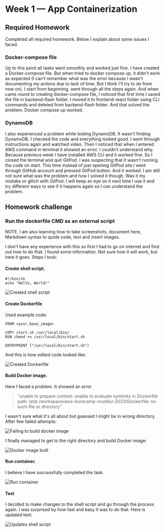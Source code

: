 # Week 1 — App Containerization

## Required Homework

Completed all required homework. Below I explain about some issues I faced.

### Docker-compose file

Up to this point all tasks went smoothly and worked just fine. I have created a Docker-compose file. But when tried to docker compose up, it didn't work as expected (I can't remember what was the error because I wasn't documenting my actions due to lack of time. But I think I'll try to do from now on). I start from beginning, went through all the steps again. And when came round to creating docker-compose file, I noticed that first time I saved the file in backend-flash folder. I moved it to frontend-react folder using CLI commands and deleted from backend-flash folder. And that solved the problem. Docker compose up worked.

### DynamoDB

I also experienced a problem while testing DynamoDB. It wasn't finding DynamoDB. I checked the code and everything looked good. I went through instructions again and watched video. Then I noticed that when I entered AWS command in terminal it showed an error. I couldn't understand why. Because previous week I have installed AWS CLI and it worked fine. So I closed the terminal and quit GitPod. I was suspecting that it wasn't running the code on start. This time instead of just opening GitPod site I went through GitHub account and pressed GitPod button. And it worked. I am still not sure what was the problem and how I solved it though. Was it my mistake or glitch with GitPod. I will keep an eye on it next time I use it and try different ways to see if it happens again so I can understand the problem.

##  Homework challenge

### Run the dockerfile CMD as an external script

NOTE. I am also learning how to take screenshots, document here, Markdown syntax to quote code, text and insert images.

I don't have any experience with this so first I had to go on internet and find out how to do that. I found some information. Not sure how it will work, but here it goes. Steps I took:
#### Create shell script.

```
#!/bin/sh
echo "Hello, World!"
```

![Created shell script](https://user-images.githubusercontent.com/124433076/221354088-877c77b9-a5c8-46d1-a1fb-4b5f1b1df825.png)

#### Create Dockerfile 

Used example code:
```
FROM <your_base_image>

COPY start.sh /usr/local/bin/
RUN chmod +x /usr/local/bin/start.sh

ENTRYPOINT ["/usr/local/bin/start.sh"]
```
And this is how edited code looked like:

![Created Dockerfile](https://user-images.githubusercontent.com/124433076/221354617-e4317563-9de8-414a-80c8-ee0e78a5853b.png)

#### Build Docker image. 

Here I faced a problem. It showed an error 

>"unable to prepare context: unable to evaluate symlinks in Dockerfile path: lstat /workspace/aws-bootcamp-cruddur-2023/Dockerfile: no such file or directory". 

I wasn't sure what it's all about but guessed I might be in wrong directory. After few failed attempts:

![Failing to build docker image](https://user-images.githubusercontent.com/124433076/221355740-12b4d98a-0878-4588-afad-e93db00e19ca.png)

I finally managed to get to the right directory and build Docker image:

![Docker image built](https://user-images.githubusercontent.com/124433076/221355819-6818346f-4b5e-4814-b60a-b5433bc5ea29.png)

#### Run container. 

I believe I have successfully completed the task.

![Run container](https://user-images.githubusercontent.com/124433076/221355962-0d036ccf-bb00-4de2-a2b1-6b77ebee1a64.png)

#### Test

I decided to make changes to the shell script and go through the process again. I was surprised by how fast and easy it was to do that. Here is updated text:

![Updates shell script](https://user-images.githubusercontent.com/124433076/221356329-2dfe9c93-23e0-4584-91dc-e42d812cffa8.png)
